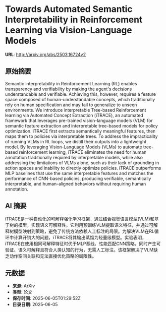 # Towards Automated Semantic Interpretability in Reinforcement Learning via Vision-Language Models

**URL**: http://arxiv.org/abs/2503.16724v2

## 原始摘要

Semantic interpretability in Reinforcement Learning (RL) enables transparency
and verifiability by making the agent's decisions understandable and
verifiable. Achieving this, however, requires a feature space composed of
human-understandable concepts, which traditionally rely on human specification
and may fail to generalize to unseen environments. We introduce interpretable
Tree-based Reinforcement learning via Automated Concept Extraction (iTRACE), an
automated framework that leverages pre-trained vision-language models (VLM) for
semantic feature extraction and interpretable tree-based models for policy
optimization. iTRACE first extracts semantically meaningful features, then maps
them to policies via interpretable trees. To address the impracticality of
running VLMs in RL loops, we distill their outputs into a lightweight model. By
leveraging Vision-Language Models (VLMs) to automate tree-based reinforcement
learning, iTRACE eliminates the need for human annotation traditionally
required by interpretable models, while also addressing the limitations of VLMs
alone, such as their lack of grounding in action spaces and inability to
directly optimize policies. iTRACE outperforms MLP baselines that use the same
interpretable features and matches the performance of CNN-based policies,
producing verifiable, semantically interpretable, and human-aligned behaviors
without requiring human annotation.


## AI 摘要

iTRACE是一种自动化的可解释强化学习框架，通过结合视觉语言模型(VLM)和基于树的模型，实现语义可解释性。它利用预训练VLM提取语义特征，并通过可解释树模型映射到策略，避免了传统方法依赖人工标注的局限。为解决VLM在RL循环中计算开销大的问题，iTRACE将其输出蒸馏为轻量级模型。实验表明，iTRACE在使用相同可解释特征时优于MLP基线，性能匹配CNN策略，同时产生可验证、语义可解释且符合人类认知的行为，无需人工标注。该框架解决了VLM缺乏动作空间关联和无法直接优化策略的局限性。

## 元数据

- **来源**: ArXiv
- **类型**: 论文
- **保存时间**: 2025-06-05T01:29:52Z
- **目录日期**: 2025-06-05
